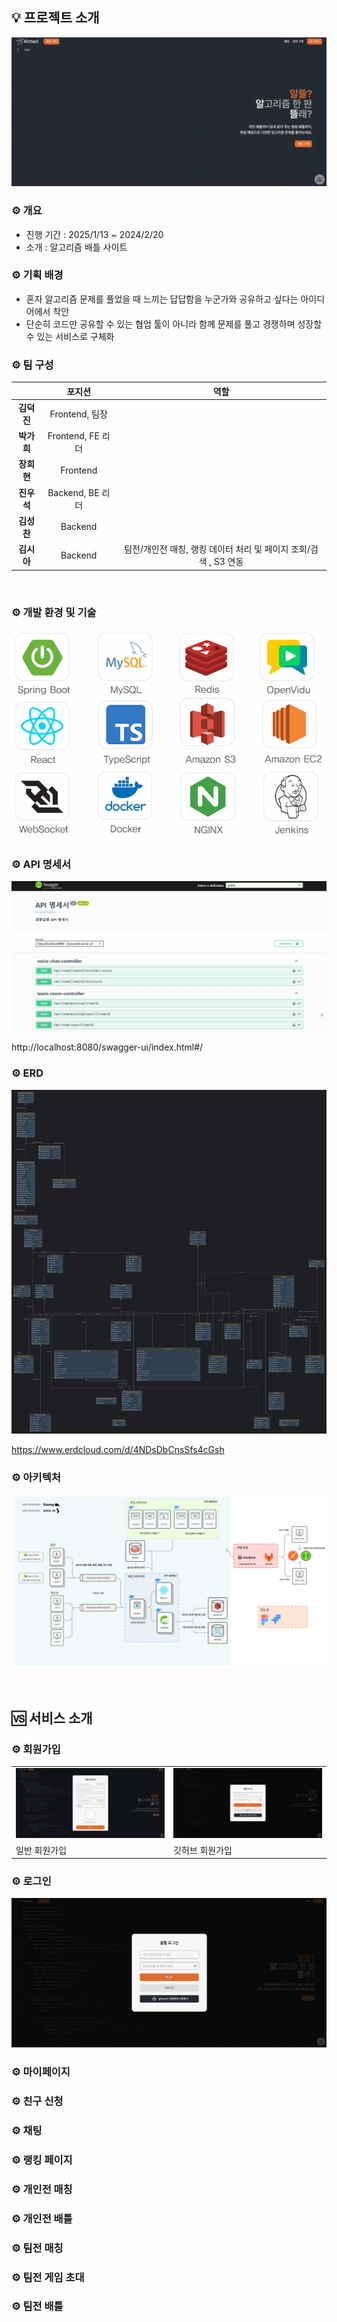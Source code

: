 ## 💡 프로젝트 소개

![main](README_assets/main.gif)

### ⚙ 개요

- 진행 기간 : 2025/1/13 ~ 2024/2/20
- 소개 : 알고리즘 배틀 사이트

### ⚙ 기획 배경

- 혼자 알고리즘 문제를 풀었을 때 느끼는 답답함을 누군가와 공유하고 싶다는 아이디어에서 착안
- 단순히 코드만 공유할 수 있는 협업 툴이 아니라 함께 문제를 풀고 경쟁하며 성장할 수 있는 서비스로 구체화 



### ⚙ 팀 구성

|         |       포지션       |                    역할                    |
|:-------:|:---------------:|:----------------------------------------:|
| **김덕진** |  Frontend, 팀장   |                                          |
| **박가희** | Frontend, FE 리더 |                                          |
| **장희현** |    Frontend     |                                          |
| **진우석** | Backend, BE 리더  |                                          |
| **김성찬** |     Backend     |                                          |
| **김시아** |     Backend     | 팀전/개인전 매칭, 랭킹 데이터 처리 및 페이지 조회/검색 , S3 연동 |

<br>

### ⚙ 개발 환경 및 기술

![tech](README_assets/tech.png)

### ⚙ API 명세서

![swagger](README_assets/swagger.gif)

http://localhost:8080/swagger-ui/index.html#/

### ⚙ ERD
![erd](README_assets/erd.png)

https://www.erdcloud.com/d/4NDsDbCnsSfs4cGsh

### ⚙ 아키텍처

![architecture](README_assets/architecture.png)



<br>

## 🆚 서비스 소개

### ⚙ 회원가입


|                                                   |                                                   |
|---------------------------------------------------|---------------------------------------------------|
| ![signup](README_assets/signup.gif)               | ![github-signup](README_assets/github-signup.gif) |
| 일반 회원가입                                           | 깃허브 회원가입                                          |






### ⚙ 로그인

![login](README_assets/login.gif)



### ⚙ 마이페이지


### ⚙ 친구 신청


### ⚙ 채팅


### ⚙ 랭킹 페이지


### ⚙ 개인전 매칭


### ⚙ 개인전 배틀


### ⚙ 팀전 매칭


### ⚙ 팀전 게임 초대


### ⚙ 팀전 배틀



